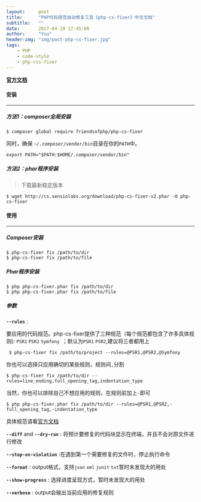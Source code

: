 ```yaml
---
layout:     post
title:      "PHP代码规范自动修复工具《php-cs-fixer》中文文档"
subtitle:   ""
date:       2017-04-19 17:45:00
author:     "Yuu"
header-img: "img/post-php-cs-fixer.jpg"
tags:
    - PHP
    - code-style
    - php-css-fixer
---
```


**[官方文档](https://github.com/FriendsOfPHP/PHP-CS-Fixer)**

#### 安装

---

##### 方法1：composer全局安装

    $ composer global require friendsofphp/php-cs-fixer

同时，确保 `~/.composer/vendor/bin`目录在你的`PATH`中。

    export PATH="$PATH:$HOME/.composer/vendor/bin"

##### 方法2：phar程序安装

>下载最新稳定版本

    $ wget http://cs.sensiolabs.org/download/php-cs-fixer-v2.phar -O php-cs-fixer

#### 使用

---

##### Composer安装

    $ php-cs-fixer fix /path/to/dir
    $ php-cs-fixer fix /path/to/file

##### Phar程序安装

    $ php php-cs-fixer.phar fix /path/to/dir
    $ php php-cs-fixer.phar fix /path/to/file

##### 参数

**`--rules`** :

要应用的代码规范。php-cs-fixer提供了三种规范（每个规范都包含了许多具体规则): `PSR1` `PSR2` `Symfony `；默认为`PSR1` `PSR2`,建议将三者都用上

     $ php-cs-fixer fix /path/to/project --rules=@PSR1,@PSR2,@Symfony

你也可以选择只应用确切的某些规则，规则间`,`分割

    $ php-cs-fixer fix /path/to/dir --rules=line_ending,full_opening_tag,indentation_type

当然，你也可以排除自己不想应用的规则，在规则前加上`-`即可

    $ php php-cs-fixer.phar fix /path/to/dir --rules=@PSR1,@PSR2,-full_opening_tag,-indentation_type

具体规范请看[官方文档](https://github.com/FriendsOfPHP/PHP-CS-Fixer#usage)

**`--diff`** and **`--dry-run`** : 将预计要修复的代码块显示在终端，并且不会对原文件进行修改

**`--stop-on-violation`** :在遇到第一个需要修复的文件时，停止执行命令

**`--format`** : output格式，支持`json` `xml` `junit` `txt`暂时未发现大的用处

**`--show-progress`** : 选择进度呈现方式，暂时未发现大的用处

**`--verbose`** : output会输出当前应用的修复规则


